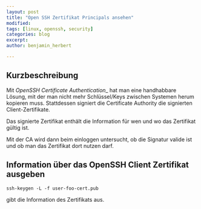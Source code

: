 ```yaml
---
layout: post
title: "Open SSH Zertifikat Principals ansehen"
modified:
tags: [linux, openssh, security]
categories: blog
excerpt:
author: benjamin_herbert

---
```


## Kurzbeschreibung

Mit _OpenSSH Certificate Authentication__ hat man eine handhabbare Lösung, mit der
man nicht mehr Schlüssel/Keys zwischen Systemen herum kopieren muss. Stattdessen
signiert die Certificate Authority die signierten Client-Zertifikate.

Das signierte Zertifikat enthält die Information für wen und wo das Zertifikat
gültig ist.

Mit der CA wird dann beim einloggen untersucht, ob die Signatur valide ist und ob
man das Zertifikat dort nutzen darf.

## Information über das OpenSSH Client Zertifikat ausgeben
```
ssh-keygen -L -f user-foo-cert.pub
```

gibt die Information des Zertifikats aus.
